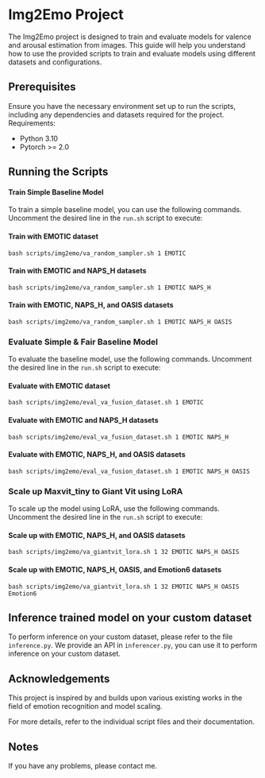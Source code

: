 # Img2Emo Project

The Img2Emo project is designed to train and evaluate models for valence and arousal estimation from images. This guide will help you understand how to use the provided scripts to train and evaluate models using different datasets and configurations.

## Prerequisites

Ensure you have the necessary environment set up to run the scripts, including any dependencies and datasets required for the project.
Requirements:

- Python 3.10
- Pytorch >= 2.0

## Running the Scripts

#### Train Simple Baseline Model

To train a simple baseline model, you can use the following commands. Uncomment the desired line in the `run.sh` script to execute:

#### Train with EMOTIC dataset

```
bash scripts/img2emo/va_random_sampler.sh 1 EMOTIC
```

#### Train with EMOTIC and NAPS_H datasets

```
bash scripts/img2emo/va_random_sampler.sh 1 EMOTIC NAPS_H
```

#### Train with EMOTIC, NAPS_H, and OASIS datasets

```
bash scripts/img2emo/va_random_sampler.sh 1 EMOTIC NAPS_H OASIS
```


### Evaluate Simple & Fair Baseline Model

To evaluate the baseline model, use the following commands. Uncomment the desired line in the `run.sh` script to execute:

#### Evaluate with EMOTIC dataset

```
bash scripts/img2emo/eval_va_fusion_dataset.sh 1 EMOTIC
```

#### Evaluate with EMOTIC and NAPS_H datasets

```
bash scripts/img2emo/eval_va_fusion_dataset.sh 1 EMOTIC NAPS_H
```

#### Evaluate with EMOTIC, NAPS_H, and OASIS datasets

```
bash scripts/img2emo/eval_va_fusion_dataset.sh 1 EMOTIC NAPS_H OASIS
```


### Scale up Maxvit_tiny to Giant Vit using LoRA

To scale up the model using LoRA, use the following commands. Uncomment the desired line in the `run.sh` script to execute:


#### Scale up with EMOTIC, NAPS_H, and OASIS datasets

```
bash scripts/img2emo/va_giantvit_lora.sh 1 32 EMOTIC NAPS_H OASIS
```

#### Scale up with EMOTIC, NAPS_H, OASIS, and Emotion6 datasets

```
bash scripts/img2emo/va_giantvit_lora.sh 1 32 EMOTIC NAPS_H OASIS Emotion6
```


## Inference trained model on your custom dataset

To perform inference on your custom dataset, please refer to the file `inference.py`.
We provide an API in `inferencer.py`, you can use it to perform inference on your custom dataset.



## Acknowledgements

This project is inspired by and builds upon various existing works in the field of emotion recognition and model scaling.

For more details, refer to the individual script files and their documentation.

## Notes

If you have any problems, please contact me.